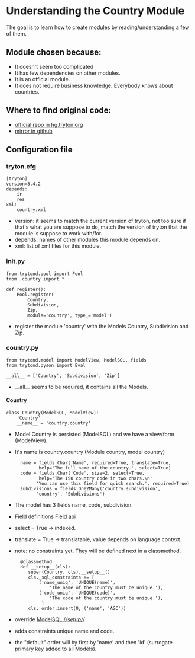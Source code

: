 # Understanding the Country Module
The goal is to learn how to create modules by reading/understanding
a few of them.

## Module chosen because:

- It doesn't seem too complicated
- It has few dependencies on other modules.
- It is an official module.
- It does not require business knowledge. Everybody knows about countries.


## Where to find original code:

- [official repo in hg.tryton.org](http://hg.tryton.org/modules/country)
- [mirror in github](https://github.com/tryton/country)

## Configuration file

### tryton.cfg

    [tryton]
    version=3.4.2
    depends:
        ir
        res
    xml:
        country.xml

- version: it seems to match the current version of tryton, not too sure if
that's what you are suppose to do, match the version of tryton that the module is
suppose to work with/for.
- depends: names of other modules this module depends on.
- xml: list of xml files for this module.

### __init.py__

    from trytond.pool import Pool
    from .country import *

    def register():
        Pool.register(
            Country,
            Subdivision,
            Zip,
            module='country', type_='model')

- register the module 'country' with the Models Country, Subdivision and Zip.

### country.py

    from trytond.model import ModelView, ModelSQL, fields
    from trytond.pyson import Eval

    __all__ = ['Country', 'Subdivision', 'Zip']

- \_\_all\_\_ seems to be required, it contains all the Models.

#### Country

    class Country(ModelSQL, ModelView):
        'Country'
        __name__ = 'country.country'

- Model Country is persisted (ModelSQL) and we have a view/form (ModelView).
- It's name is country.country (Module country, model country)

        name = fields.Char('Name', required=True, translate=True,
               help='The full name of the country.', select=True)
        code = fields.Char('Code', size=2, select=True,
               help='The ISO country code in two chars.\n'
              'You can use this field for quick search.', required=True)
        subdivisions = fields.One2Many('country.subdivision',
              'country', 'Subdivisions')

- The model has 3 fields name, code, subdivision.
- Field definitions [Field api](http://doc.tryton.org/3.6/trytond/doc/ref/models/fields.html#ref-models-fields)
- select = True -> indexed.
- translate = True -> translatable, value depends on language context.
- note: no constraints yet. They will be defined next in a classmethod.

        @classmethod
        def __setup__(cls):
           super(Country, cls).__setup__()
           cls._sql_constraints += [
               ('name_uniq', 'UNIQUE(name)',
                   'The name of the country must be unique.'),
               ('code_uniq', 'UNIQUE(code)',
                   'The code of the country must be unique.'),
                ]
           cls._order.insert(0, ('name', 'ASC'))

- override [ModelSQL./_/_setup/_/_](http://hg.tryton.org/trytond/file/10cfbb9153b6/trytond/model/modelsql.py)
- adds constraints unique name and code.
- the "default" order will by first by 'name' and then 'id' (surrogate primary key added to all Models).
